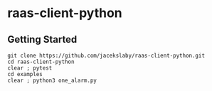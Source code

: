 # raas-client-python

## Getting Started

```
git clone https://github.com/jacekslaby/raas-client-python.git
cd raas-client-python
clear ; pytest
cd examples
clear ; python3 one_alarm.py
```

